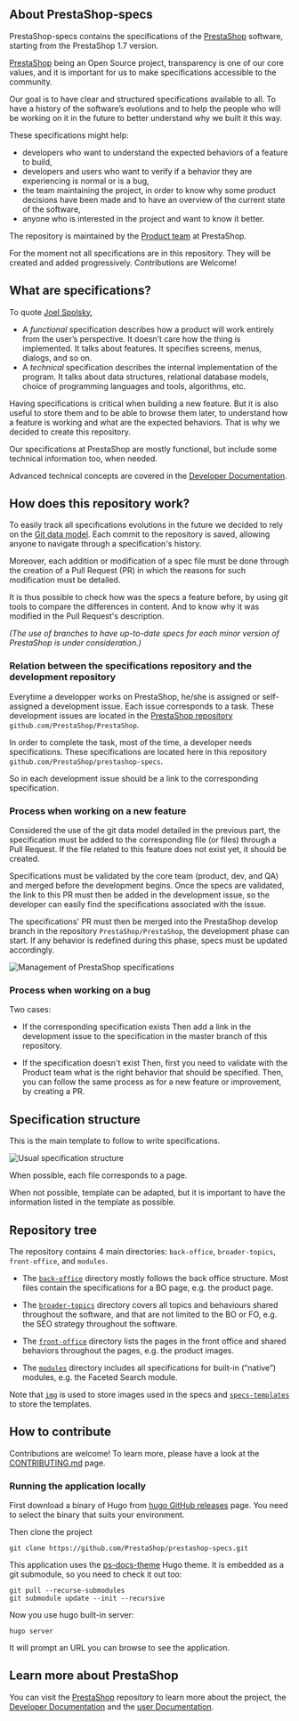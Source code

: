 ## About PrestaShop-specs

PrestaShop-specs contains the specifications of the [PrestaShop](https://github.com/PrestaShop/PrestaShop) software, starting from the PrestaShop 1.7 version.

[PrestaShop](https://github.com/PrestaShop/) being an Open Source project, transparency is one of our core values, and it is important for us to make specifications accessible to the community.

Our goal is to have clear and structured specifications available to all. To have a history of the software’s evolutions and to help the people who will be working on it in the future to better understand why we built it this way.

These specifications might help:
- developers who want to understand the expected behaviors of a feature to build,
- developers and users who want to verify if a behavior they are experiencing is normal or is a bug,
- the team maintaining the project, in order to know why some product decisions have been made and to have an overview of the current state of the software,
- anyone who is interested in the project and want to know it better.

The repository is maintained by the [Product team](https://github.com/orgs/PrestaShop/teams/product-team/members) at PrestaShop.

For the moment not all specifications are in this repository. They will be created and added progressively. Contributions are Welcome!


## What are specifications?

To quote [Joel Spolsky](https://www.joelonsoftware.com/2000/10/03/painless-functional-specifications-part-2-whats-a-spec/),
- A *functional* specification describes how a product will work entirely from the user’s perspective. It doesn’t care how the thing is implemented. It talks about features. It specifies screens, menus, dialogs, and so on.
- A *technical* specification describes the internal implementation of the program. It talks about data structures, relational database models, choice of programming languages and tools, algorithms, etc.

Having specifications is critical when building a new feature.
But it is also useful to store them and to be able to browse them later, to understand how a feature is working and what are the expected behaviors.
That is why we decided to create this repository.

Our specifications at PrestaShop are mostly functional, but include some technical information too, when needed.

Advanced technical concepts are covered in the [Developer Documentation](https://devdocs.prestashop-project.org).


## How does this repository work?

To easily track all specifications evolutions in the future we decided to rely on the [Git data model](https://git-scm.com/about/info-assurance).
Each commit to the repository is saved, allowing anyone to navigate through a specification's history.

Moreover, each addition or modification of a spec file must be done through the creation of a Pull Request (PR) in which the reasons for such modification must be detailed.

It is thus possible to check how was the specs a feature before, by using git tools to compare the differences in content. And to know why it was modified in the Pull Request's description.

*(The use of branches to have up-to-date specs for each minor version of PrestaShop is under consideration.)*


### Relation between the specifications repository and the development repository

Everytime a developper works on PrestaShop, he/she is assigned or self-assigned a development issue. Each issue corresponds to a task.
These development issues are located in the [PrestaShop repository](https://github.com/PrestaShop/PrestaShop) `github.com/PrestaShop/PrestaShop`.

In order to complete the task, most of the time, a developer needs specifications.
These specifications are located here in this repository `github.com/PrestaShop/prestashop-specs`.

So in each development issue should be a link to the corresponding specification.


### Process when working on a new feature

Considered the use of the git data model detailed in the previous part, the specification must be added to the corresponding file (or files) through a Pull Request. If the file related to this feature does not exist yet, it should be created.

Specifications must be validated by the core team (product, dev, and QA) and merged before the development begins. Once the specs are validated, the link to this PR must then be added in the development issue, so the developer can easily find the specifications associated with the issue.

The specifications' PR must then be merged into the PrestaShop develop branch in the repository `PrestaShop/PrestaShop`, the development phase can start. If any behavior is redefined during this phase, specs must be updated accordingly.

![Management of PrestaShop specifications](static/img/prestashop-specs-management.jpg)


### Process when working on a bug

Two cases:
- If the corresponding specification exists
Then add a link in the development issue to the specification in the master branch of this repository.


- If the specification doesn't exist
Then, first you need to validate with the Product team what is the right behavior that should be specified.
Then, you can follow the same process as for a new feature or improvement, by creating a PR.


## Specification structure

This is the main template to follow to write specifications.

![Usual specification structure](static/img/prestashop-specs-template.jpg)

When possible, each file corresponds to a page.

When not possible, template can be adapted, but it is important to have the information listed in the template as possible.


## Repository tree

The repository contains 4 main directories: `back-office`, `broader-topics`, `front-office`, and `modules`.

- The [`back-office`](https://github.com/PrestaShop/prestashop-specs/tree/master/back-office) directory mostly follows the back office structure. Most files contain the specifications for a BO page, e.g. the product page.

- The [`broader-topics`](https://github.com/PrestaShop/prestashop-specs/tree/master/broader-topics) directory covers all topics and behaviours shared throughout the software, and that are not limited to the BO or FO, e.g. the SEO strategy throughout the software.

- The [`front-office`](https://github.com/PrestaShop/prestashop-specs/tree/master/front-office) directory lists the pages in the front office and shared behaviors throughout the pages, e.g. the product images.

- The [`modules`](https://github.com/PrestaShop/prestashop-specs/tree/master/modules) directory includes all specifications for built-in (“native”) modules, e.g. the Faceted Search module.

Note that [`img`](https://github.com/PrestaShop/prestashop-specs/tree/master/img) is used to store images used in the specs and [`specs-templates`](https://github.com/PrestaShop/prestashop-specs/tree/master/spec-templates) to store the templates.


## How to contribute

Contributions are welcome!
To learn more, please have a look at the [CONTRIBUTING.md](/CONTRIBUTING.md) page.

### Running the application locally

First download a binary of Hugo from [hugo GitHub releases](https://github.com/gohugoio/hugo/releases) page. You need to select the binary that suits your environment.

Then clone the project
```
git clone https://github.com/PrestaShop/prestashop-specs.git
```

This application uses the [ps-docs-theme](https://github.com/prestashop/ps-docs-theme) Hugo theme. It is embedded as a git submodule, so you need to check it out too:
```
git pull --recurse-submodules
git submodule update --init --recursive
```

Now you use hugo built-in server:
```
hugo server
```

It will prompt an URL you can browse to see the application.


## Learn more about PrestaShop

You can visit the [PrestaShop](https://github.com/PrestaShop/PrestaShop) repository to learn more about the project, the [Developer Documentation](https://devdocs.prestashop-project.org/8/basics/introduction/) and the [user Documentation](https://docs.prestashop-project.org/).

